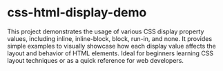 # css-html-display-demo
This project demonstrates the usage of various CSS display property values, including inline, inline-block, block, run-in, and none. It provides simple examples to visually showcase how each display value affects the layout and behavior of HTML elements. Ideal for beginners learning CSS layout techniques or as a quick reference for web developers.
